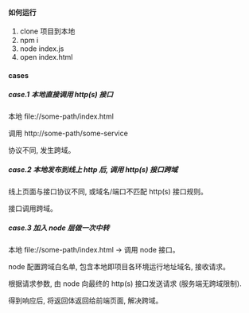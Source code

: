 #### 如何运行

1. clone 项目到本地
2. npm i
3. node index.js
4. open index.html

#### cases

##### case.1 本地直接调用 http(s) 接口

本地 file://some-path/index.html

调用 http://some-path/some-service

协议不同, 发生跨域。

##### case.2 本地发布到线上 http 后, 调用 http(s) 接口跨域

线上页面与接口协议不同, 或域名/端口不匹配 http(s) 接口规则。

接口调用跨域。

##### case.3 加入 node 层做一次中转

本地 file://some-path/index.html -> 调用 node 接口。

node 配置跨域白名单, 包含本地即项目各环境运行地址域名, 接收请求。

根据请求参数, 由 node 向最终的 http(s) 接口发送请求 (服务端无跨域限制).

得到响应后, 将返回体返回给前端页面, 解决跨域。

